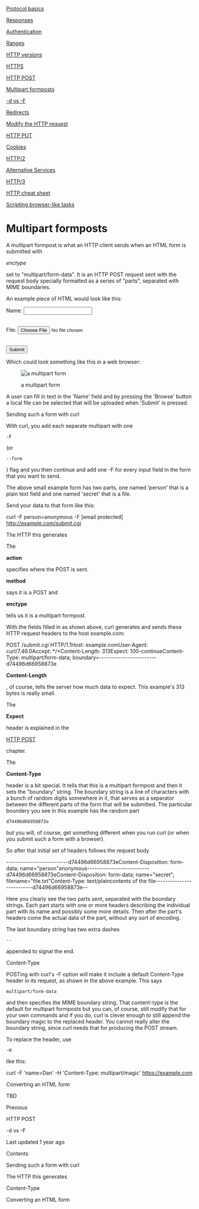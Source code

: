 <a href="basics.html" class="navButton-94f2579c--pageItemWithChildrenNested-2c5d8183--navButtonClickable-161b88ca">

<span class="text-4505230f--UIH300-2063425d--textContentFamily-49a318e1--navButtonLabel-14a4968f">Protocol basics</span>

</a>

<a href="response.html" class="navButton-94f2579c--pageItemWithChildrenNested-2c5d8183--navButtonClickable-161b88ca">

<span class="text-4505230f--UIH300-2063425d--textContentFamily-49a318e1--navButtonLabel-14a4968f">Responses</span>

</a>

<a href="auth.html" class="navButton-94f2579c--pageItemWithChildrenNested-2c5d8183--navButtonClickable-161b88ca">

<span class="text-4505230f--UIH300-2063425d--textContentFamily-49a318e1--navButtonLabel-14a4968f">Authentication</span>

</a>

<a href="ranges.html" class="navButton-94f2579c--pageItemWithChildrenNested-2c5d8183--navButtonClickable-161b88ca">

<span class="text-4505230f--UIH300-2063425d--textContentFamily-49a318e1--navButtonLabel-14a4968f">Ranges</span>

</a>

<a href="versions.html" class="navButton-94f2579c--pageItemWithChildrenNested-2c5d8183--navButtonClickable-161b88ca">

<span class="text-4505230f--UIH300-2063425d--textContentFamily-49a318e1--navButtonLabel-14a4968f">HTTP versions</span>

</a>

<a href="https.html" class="navButton-94f2579c--pageItemWithChildrenNested-2c5d8183--navButtonClickable-161b88ca">

<span class="text-4505230f--UIH300-2063425d--textContentFamily-49a318e1--navButtonLabel-14a4968f">HTTPS</span>

</a>

<a href="post.html" class="navButton-94f2579c--pageItemWithChildrenNested-2c5d8183--navButtonClickable-161b88ca">

<span class="text-4505230f--UIH300-2063425d--textContentFamily-49a318e1--navButtonLabel-14a4968f">HTTP POST</span>

</a>

<a href="multipart.html" class="navButton-94f2579c--pageItemWithChildrenNested-2c5d8183--navButtonClickable-161b88ca--navButtonOpened-6a88552e">

<span class="text-4505230f--UIH300-2063425d--textContentFamily-49a318e1--navButtonLabel-14a4968f">Multipart formposts</span>

</a>

<a href="postvspost.html" class="navButton-94f2579c--pageItemWithChildrenNested-2c5d8183--navButtonClickable-161b88ca">

<span class="text-4505230f--UIH300-2063425d--textContentFamily-49a318e1--navButtonLabel-14a4968f">-d vs -F</span>

</a>

<a href="redirects.html" class="navButton-94f2579c--pageItemWithChildrenNested-2c5d8183--navButtonClickable-161b88ca">

<span class="text-4505230f--UIH300-2063425d--textContentFamily-49a318e1--navButtonLabel-14a4968f">Redirects</span>

</a>

<a href="requests.html" class="navButton-94f2579c--pageItemWithChildrenNested-2c5d8183--navButtonClickable-161b88ca">

<span class="text-4505230f--UIH300-2063425d--textContentFamily-49a318e1--navButtonLabel-14a4968f">Modify the HTTP request</span>

</a>

<a href="put.html" class="navButton-94f2579c--pageItemWithChildrenNested-2c5d8183--navButtonClickable-161b88ca">

<span class="text-4505230f--UIH300-2063425d--textContentFamily-49a318e1--navButtonLabel-14a4968f">HTTP PUT</span>

</a>

<a href="cookies.html" class="navButton-94f2579c--pageItemWithChildrenNested-2c5d8183--navButtonClickable-161b88ca">

<span class="text-4505230f--UIH300-2063425d--textContentFamily-49a318e1--navButtonLabel-14a4968f">Cookies</span>

</a>

<a href="http2.html" class="navButton-94f2579c--pageItemWithChildrenNested-2c5d8183--navButtonClickable-161b88ca">

<span class="text-4505230f--UIH300-2063425d--textContentFamily-49a318e1--navButtonLabel-14a4968f">HTTP/2</span>

</a>

<a href="altsvc.html" class="navButton-94f2579c--pageItemWithChildrenNested-2c5d8183--navButtonClickable-161b88ca">

<span class="text-4505230f--UIH300-2063425d--textContentFamily-49a318e1--navButtonLabel-14a4968f">Alternative Services</span>

</a>

<a href="http3.html" class="navButton-94f2579c--pageItemWithChildrenNested-2c5d8183--navButtonClickable-161b88ca">

<span class="text-4505230f--UIH300-2063425d--textContentFamily-49a318e1--navButtonLabel-14a4968f">HTTP/3</span>

</a>

<a href="cheatsheet.html" class="navButton-94f2579c--pageItemWithChildrenNested-2c5d8183--navButtonClickable-161b88ca">

<span class="text-4505230f--UIH300-2063425d--textContentFamily-49a318e1--navButtonLabel-14a4968f">HTTP cheat sheet</span>

</a>

<a href="browserlike.html" class="navButton-94f2579c--pageItemWithChildrenNested-2c5d8183--navButtonClickable-161b88ca">

<span class="text-4505230f--UIH300-2063425d--textContentFamily-49a318e1--navButtonLabel-14a4968f">Scripting browser-like tasks</span>

</a>

# <span class="text-4505230f--DisplayH900-bfb998fa--textContentFamily-49a318e1">Multipart formposts</span>

<span class="text-4505230f--UIH300-2063425d--textUIFamily-5ebd8e40--text-8ee2c8b2">

</span>

<span class="text-4505230f--UIH300-2063425d--textUIFamily-5ebd8e40--text-8ee2c8b2">

</span>

<span class="text-4505230f--TextH400-3033861f--textContentFamily-49a318e1">

<span data-key="abc0a71e0f494ad29470f3efc69ea248">

<span data-offset-key="abc0a71e0f494ad29470f3efc69ea248:0">A multipart formpost is what an HTTP client sends when an HTML form is submitted with </span>

<span data-offset-key="abc0a71e0f494ad29470f3efc69ea248:1">_enctype_</span>

<span data-offset-key="abc0a71e0f494ad29470f3efc69ea248:2"> set to "multipart/form-data". It is an HTTP POST request sent with the request body specially formatted as a series of "parts", separated with MIME boundaries.</span>

</span>

</span>

<span class="text-4505230f--TextH400-3033861f--textContentFamily-49a318e1">

<span data-key="fbaf589eeeca4f7e9dbf2bb4391dd950">

<span data-offset-key="fbaf589eeeca4f7e9dbf2bb4391dd950:0">An example piece of HTML would look like this:</span>

</span>

</span>    <form action="submit.cgi" method="post" enctype="multipart/form-data">  Name: <input type="text" name="person">

<br>  File: <input type="file" name="secret">

<br>  <input type="submit" value="Submit">

</form>

<span class="text-4505230f--TextH400-3033861f--textContentFamily-49a318e1">

<span data-key="5acd196be9ea4cb1800a4aca840707df">

<span data-offset-key="5acd196be9ea4cb1800a4aca840707df:0">Which could look something like this in a web browser:</span>

</span>

</span>

<figure>

<img src="https://gblobscdn.gitbook.com/assets%2F-LvW30LMWx5oHe1_SY3L%2F-LvW31Saq-3M0AP13zyD%2F-LvW3IwOpUOwUHyfH0Yg%2Fmultipart-form.png?alt=media" alt="a multipart form" class="image-52799b3c" />

<figcaption>

<span class="text-4505230f--TextH400-3033861f--textContentFamily-49a318e1" style="max-width:100%">a multipart form</span>

</figcaption>

</figure>

<span class="text-4505230f--TextH400-3033861f--textContentFamily-49a318e1">

<span data-key="96c9ed3f89de481083f86d01583eaafc">

<span data-offset-key="96c9ed3f89de481083f86d01583eaafc:0">A user can fill in text in the 'Name' field and by pressing the 'Browse' button a local file can be selected that will be uploaded when 'Submit' is pressed.</span>

</span>

</span>

<span class="text-4505230f--HeadingH700-04e1a2a3--textContentFamily-49a318e1">

<span data-key="ad27165c59aa4f0a96ee1e20afcce3ad">

<span data-offset-key="ad27165c59aa4f0a96ee1e20afcce3ad:0">Sending such a form with curl</span>

</span>

</span>

<span class="text-4505230f--TextH400-3033861f--textContentFamily-49a318e1">

<span data-key="5cd477cc1e864ee6af17cbd92274b9c6">

<span data-offset-key="5cd477cc1e864ee6af17cbd92274b9c6:0">With curl, you add each separate multipart with one </span>

<span data-offset-key="5cd477cc1e864ee6af17cbd92274b9c6:1">`-F`</span>

<span data-offset-key="5cd477cc1e864ee6af17cbd92274b9c6:2"> (or </span>

<span data-offset-key="5cd477cc1e864ee6af17cbd92274b9c6:3">`--form`</span>

<span data-offset-key="5cd477cc1e864ee6af17cbd92274b9c6:4">) flag and you then continue and add one -F for every input field in the form that you want to send.</span>

</span>

</span>

<span class="text-4505230f--TextH400-3033861f--textContentFamily-49a318e1">

<span data-key="96845bc6593c4347ab3f815e4acf9095">

<span data-offset-key="96845bc6593c4347ab3f815e4acf9095:0">The above small example form has two parts, one named 'person' that is a plain text field and one named 'secret' that is a file.</span>

</span>

</span>

<span class="text-4505230f--TextH400-3033861f--textContentFamily-49a318e1">

<span data-key="150a540d0da64f9c851583747b713e9d">

<span data-offset-key="150a540d0da64f9c851583747b713e9d:0">Send your data to that form like this:</span>

</span>

</span>    curl -F person=anonymous -F [email protected] http://example.com/submit.cgi<span class="text-4505230f--HeadingH700-04e1a2a3--textContentFamily-49a318e1">

<span data-key="c5a6d4cd18524c7cae97a466d5528954">

<span data-offset-key="c5a6d4cd18524c7cae97a466d5528954:0">The HTTP this generates</span>

</span>

</span>

<span class="text-4505230f--TextH400-3033861f--textContentFamily-49a318e1">

<span data-key="1daad7a97e6e4f4faac96b967e50555c">

<span data-offset-key="1daad7a97e6e4f4faac96b967e50555c:0">The </span>

<span data-offset-key="1daad7a97e6e4f4faac96b967e50555c:1">**action**</span>

<span data-offset-key="1daad7a97e6e4f4faac96b967e50555c:2"> specifies where the POST is sent. </span>

<span data-offset-key="1daad7a97e6e4f4faac96b967e50555c:3">**method**</span>

<span data-offset-key="1daad7a97e6e4f4faac96b967e50555c:4"> says it is a POST and </span>

<span data-offset-key="1daad7a97e6e4f4faac96b967e50555c:5">**enctype**</span>

<span data-offset-key="1daad7a97e6e4f4faac96b967e50555c:6"> tells us it is a multipart formpost.</span>

</span>

</span>

<span class="text-4505230f--TextH400-3033861f--textContentFamily-49a318e1">

<span data-key="b85f3f47c9c242ed922fdd44880d4b44">

<span data-offset-key="b85f3f47c9c242ed922fdd44880d4b44:0">With the fields filled in as shown above, curl generates and sends these HTTP request headers to the host example.com:</span>

</span>

</span>    POST /submit.cgi HTTP/1.1Host: example.comUser-Agent: curl/7.46.0Accept: */*Content-Length: 313Expect: 100-continueContent-Type: multipart/form-data; boundary=------------------------d74496d66958873e<span class="text-4505230f--TextH400-3033861f--textContentFamily-49a318e1">

<span data-key="3f9fa23dd6a34759ade93c19fe756a7b">

<span data-offset-key="3f9fa23dd6a34759ade93c19fe756a7b:0">**Content-Length**</span>

<span data-offset-key="3f9fa23dd6a34759ade93c19fe756a7b:1">, of course, tells the server how much data to expect. This example's 313 bytes is really small.</span>

</span>

</span>

<span class="text-4505230f--TextH400-3033861f--textContentFamily-49a318e1">

<span data-key="0fcdba5596424635a0a8d5dd9e7cd287">

<span data-offset-key="0fcdba5596424635a0a8d5dd9e7cd287:0">The </span>

<span data-offset-key="0fcdba5596424635a0a8d5dd9e7cd287:1">**Expect**</span>

<span data-offset-key="0fcdba5596424635a0a8d5dd9e7cd287:2"> header is explained in the </span>

</span>

<a href="post.html" class="link-a079aa82--primary-53a25e66--link-faf6c434">

<span data-key="80cfd2c8120c40409fe7d48456d53106">

<span data-offset-key="80cfd2c8120c40409fe7d48456d53106:0">HTTP POST</span>

</span>

</a>

<span data-key="cc7401ed246b402e82980b192dd233b8">

<span data-offset-key="cc7401ed246b402e82980b192dd233b8:0"> chapter.</span>

</span>

</span>

<span class="text-4505230f--TextH400-3033861f--textContentFamily-49a318e1">

<span data-key="22b4139fbd5344ec97095b14f244bfee">

<span data-offset-key="22b4139fbd5344ec97095b14f244bfee:0">The </span>

<span data-offset-key="22b4139fbd5344ec97095b14f244bfee:1">**Content-Type**</span>

<span data-offset-key="22b4139fbd5344ec97095b14f244bfee:2"> header is a bit special. It tells that this is a multipart formpost and then it sets the "boundary" string. The boundary string is a line of characters with a bunch of random digits somewhere in it, that serves as a separator between the different parts of the form that will be submitted. The particular boundary you see in this example has the random part </span>

<span data-offset-key="22b4139fbd5344ec97095b14f244bfee:3">`d74496d66958873e`</span>

<span data-offset-key="22b4139fbd5344ec97095b14f244bfee:4"> but you will, of course, get something different when you run curl (or when you submit such a form with a browser).</span>

</span>

</span>

<span class="text-4505230f--TextH400-3033861f--textContentFamily-49a318e1">

<span data-key="3dadd41e1480428b934c0403a0a30332">

<span data-offset-key="3dadd41e1480428b934c0403a0a30332:0">So after that initial set of headers follows the request body</span>

</span>

</span>    --------------------------d74496d66958873eContent-Disposition: form-data; name="person"​anonymous--------------------------d74496d66958873eContent-Disposition: form-data; name="secret"; filename="file.txt"Content-Type: text/plain​contents of the file--------------------------d74496d66958873e--<span class="text-4505230f--TextH400-3033861f--textContentFamily-49a318e1">

<span data-key="cd1b9247a1b54bcd8619ed10316f0870">

<span data-offset-key="cd1b9247a1b54bcd8619ed10316f0870:0">Here you clearly see the two parts sent, separated with the boundary strings. Each part starts with one or more headers describing the individual part with its name and possibly some more details. Then after the part's headers come the actual data of the part, without any sort of encoding.</span>

</span>

</span>

<span class="text-4505230f--TextH400-3033861f--textContentFamily-49a318e1">

<span data-key="d92f83af1948455b8de12480e42eb280">

<span data-offset-key="d92f83af1948455b8de12480e42eb280:0">The last boundary string has two extra dashes </span>

<span data-offset-key="d92f83af1948455b8de12480e42eb280:1">`--`</span>

<span data-offset-key="d92f83af1948455b8de12480e42eb280:2"> appended to signal the end.</span>

</span>

</span>

<span class="text-4505230f--HeadingH700-04e1a2a3--textContentFamily-49a318e1">

<span data-key="f01764c0505e48d081b4a13c89408846">

<span data-offset-key="f01764c0505e48d081b4a13c89408846:0">Content-Type</span>

</span>

</span>

<span class="text-4505230f--TextH400-3033861f--textContentFamily-49a318e1">

<span data-key="de78f44e15b740ffa6486016888b39d7">

<span data-offset-key="de78f44e15b740ffa6486016888b39d7:0">POSTing with curl's -F option will make it include a default Content-Type header in its request, as shown in the above example. This says </span>

<span data-offset-key="de78f44e15b740ffa6486016888b39d7:1">`multipart/form-data`</span>

<span data-offset-key="de78f44e15b740ffa6486016888b39d7:2"> and then specifies the MIME boundary string. That content-type is the default for multipart formposts but you can, of course, still modify that for your own commands and if you do, curl is clever enough to still append the boundary magic to the replaced header. You cannot really alter the boundary string, since curl needs that for producing the POST stream.</span>

</span>

</span>

<span class="text-4505230f--TextH400-3033861f--textContentFamily-49a318e1">

<span data-key="aa3e0714ad94491b9e2d59cc23d2cdcf">

<span data-offset-key="aa3e0714ad94491b9e2d59cc23d2cdcf:0">To replace the header, use </span>

<span data-offset-key="aa3e0714ad94491b9e2d59cc23d2cdcf:1">`-H`</span>

<span data-offset-key="aa3e0714ad94491b9e2d59cc23d2cdcf:2"> like this:</span>

</span>

</span>    curl -F 'name=Dan' -H 'Content-Type: multipart/magic' https://example.com<span class="text-4505230f--HeadingH700-04e1a2a3--textContentFamily-49a318e1">

<span data-key="ad51efd4cff446a3bf6b4c86e73152b2">

<span data-offset-key="ad51efd4cff446a3bf6b4c86e73152b2:0">Converting an HTML form</span>

</span>

</span>

<span class="text-4505230f--TextH400-3033861f--textContentFamily-49a318e1">

<span data-key="4fc22213274a4c9b99bf133a4193e703">

<span data-offset-key="4fc22213274a4c9b99bf133a4193e703:0">TBD</span>

</span>

</span>

<a href="post.html" class="reset-3c756112--card-6570f064--whiteCard-fff091a4--cardPrevious-56a5e674">

</a>

<span class="text-4505230f--TextH200-a3425406--textContentFamily-49a318e1">Previous</span>

<span class="text-4505230f--UIH400-4e41e82a--textContentFamily-49a318e1">HTTP POST</span>

<a href="postvspost.html" class="reset-3c756112--card-6570f064--whiteCard-fff091a4--cardNext-19241c42">

</a>

<span class="text-4505230f--UIH400-4e41e82a--textContentFamily-49a318e1">-d vs -F</span>

<span class="text-4505230f--TextH200-a3425406--textContentFamily-49a318e1">Last updated 1 year ago</span>

<span class="text-4505230f--InfoH100-1e92e1d1--textContentFamily-49a318e1">Contents</span>

<a href="multipart.html#sending-such-a-form-with-curl" class="reset-3c756112--menuItem-aa02f6ec--menuItemLight-757d5235--menuItemInline-173bdf97--pageTocItem-f4427024">

</a>

<span class="text-4505230f--UIH300-2063425d--textContentFamily-49a318e1">

<span class="text-4505230f--UIH200-50ead35f--textContentFamily-49a318e1">Sending such a form with curl</span>

</span>

<a href="multipart.html#the-http-this-generates" class="reset-3c756112--menuItem-aa02f6ec--menuItemLight-757d5235--menuItemInline-173bdf97--pageTocItem-f4427024">

</a>

<span class="text-4505230f--UIH300-2063425d--textContentFamily-49a318e1">

<span class="text-4505230f--UIH200-50ead35f--textContentFamily-49a318e1">The HTTP this generates</span>

</span>

<a href="multipart.html#content-type" class="reset-3c756112--menuItem-aa02f6ec--menuItemLight-757d5235--menuItemInline-173bdf97--pageTocItem-f4427024">

</a>

<span class="text-4505230f--UIH300-2063425d--textContentFamily-49a318e1">

<span class="text-4505230f--UIH200-50ead35f--textContentFamily-49a318e1">Content-Type</span>

</span>

<a href="multipart.html#converting-an-html-form" class="reset-3c756112--menuItem-aa02f6ec--menuItemLight-757d5235--menuItemInline-173bdf97--pageTocItem-f4427024">

</a>

<span class="text-4505230f--UIH300-2063425d--textContentFamily-49a318e1">

<span class="text-4505230f--UIH200-50ead35f--textContentFamily-49a318e1">Converting an HTML form</span>

</span>
